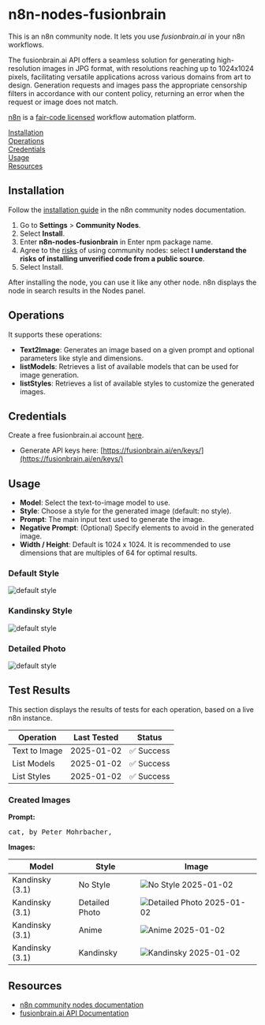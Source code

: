 # n8n-nodes-fusionbrain

This is an n8n community node. It lets you use _fusionbrain.ai_ in your n8n workflows.

The fusionbrain.ai API offers a seamless solution for generating high-resolution images in JPG format, with resolutions
reaching up to 1024x1024 pixels, facilitating versatile applications across various domains from art to design.
Generation requests and images pass the appropriate censorship filters in accordance with our content policy, returning
an error when the request or image does not match.

[n8n](https://n8n.io/) is a [fair-code licensed](https://docs.n8n.io/reference/license/) workflow automation platform.

[Installation](#installation)  
[Operations](#operations)  
[Credentials](#credentials)  
[Usage](#usage)  
[Resources](#resources)

## Installation

Follow the [installation guide](https://docs.n8n.io/integrations/community-nodes/installation/) in the n8n community
nodes documentation.

1. Go to **Settings** > **Community Nodes**.
2. Select **Install**.
3. Enter **n8n-nodes-fusionbrain** in Enter npm package name.
4. Agree to the [risks](https://docs.n8n.io/integrations/community-nodes/risks/) of using community nodes: select **I
	 understand the risks of installing unverified code from a public source**.
5. Select Install.

After installing the node, you can use it like any other node. n8n displays the node in search results in the Nodes
panel.

## Operations

It supports these operations:

* **Text2Image**: Generates an image based on a given prompt and optional parameters like style and dimensions.
* **listModels**: Retrieves a list of available models that can be used for image generation.
* **listStyles**: Retrieves a list of available styles to customize the generated images.

## Credentials

Create a free fusionbrain.ai account [here](https://fusionbrain.ai/en/).

* Generate API keys here: [https://fusionbrain.ai/en/keys/](https://fusionbrain.ai/en/keys/)

## Usage

* **Model**: Select the text-to-image model to use.
* **Style**: Choose a style for the generated image (default: no style).
* **Prompt**: The main input text used to generate the image.
* **Negative Prompt**: (Optional) Specify elements to avoid in the generated image.
* **Width / Height**: Default is 1024 x 1024. It is recommended to use dimensions that are multiples of 64 for optimal
	results.

### Default Style

![default style](img/style-default.png)

### Kandinsky Style

![default style](img/style-kandinsky.png)

### Detailed Photo

![default style](img/style-detailed-photo.png)

## Test Results

This section displays the results of tests for each operation, based on a live n8n instance.

| Operation     | Last Tested                                        | Status                                              |
|---------------|----------------------------------------------------|-----------------------------------------------------|
| Text to Image | <span id="test-text2image-date">2025-01-02</span>  | <span id="test-text2image-status">✅ Success</span>  |
| List Models   | <span id="test-list-models-date">2025-01-02</span> | <span id="test-list-models-status">✅ Success</span> |
| List Styles   | <span id="test-list-styles-date">2025-01-02</span> | <span id="test-list-styles-status">✅ Success</span> |

### Created Images

**Prompt:**
<pre id="test-text2image-prompt">cat, by Peter Mohrbacher,</pre>

**Images:**

| Model           | Style          | Image                                                                                                                             |
|-----------------|----------------|-----------------------------------------------------------------------------------------------------------------------------------|
| Kandinsky (3.1) | No Style       | <span id="test-text2image-no-style-image">![No Style 2025-01-02](img/testresuls/2025-01-02-no-style.jpg)</span>                   |
| Kandinsky (3.1) | Detailed Photo | <span id="test-text2image-detailed-photo-image">![Detailed Photo 2025-01-02](img/testresuls/2025-01-02-detailed-photo.jpg)</span> |
| Kandinsky (3.1) | Anime          | <span id="test-text2image-anime-image">![Anime 2025-01-02](img/testresuls/2025-01-02-anime.jpg)</span>                            |
| Kandinsky (3.1) | Kandinsky      | <span id="test-text2image-kandinsky-image">![Kandinsky 2025-01-02](img/testresuls/2025-01-02-kandinsky.jpg)</span>                |

## Resources

* [n8n community nodes documentation](https://docs.n8n.io/integrations/community-nodes/)
* [fusionbrain.ai API Documentation](https://fusionbrain.ai/docs/en/doc/api-dokumentaciya/)
